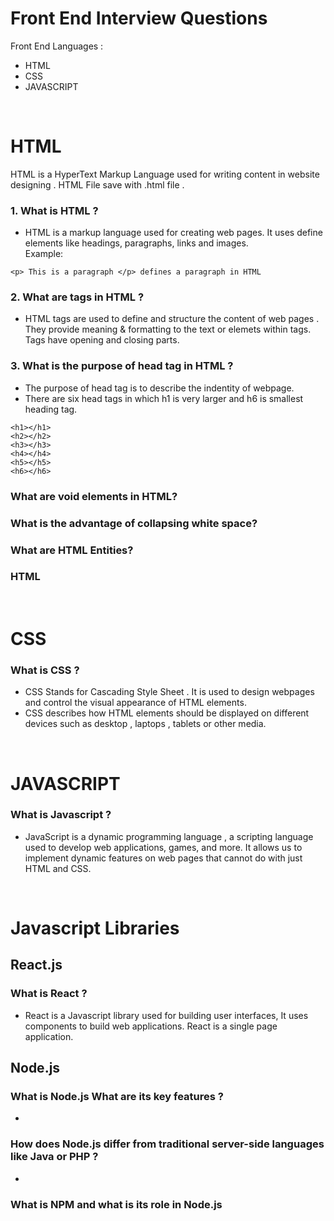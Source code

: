 # Front End Interview Questions

Front End Languages :
- HTML
- CSS 
- JAVASCRIPT

<br>

# HTML 

HTML is a HyperText Markup Language used for writing content in website designing . HTML File save with .html file .

### 1. What is HTML ?
- HTML is a markup language used for creating web pages. It uses define elements like headings, paragraphs, links and images.<br>
Example: 
```
<p> This is a paragraph </p> defines a paragraph in HTML
```


### 2. What are tags in HTML ?
- HTML tags are used to define and structure the content of web pages . They provide meaning & formatting to the text or elemets within tags. Tags have opening and closing parts.

### 3. What is the purpose of head tag in HTML ?
- The purpose of head tag is to describe the indentity of webpage.
- There are six head tags in which h1 is very larger and h6 is smallest heading tag.
```
<h1></h1> 
<h2></h2> 
<h3></h3> 
<h4></h4> 
<h5></h5> 
<h6></h6> 
```


### What are void elements in HTML?
### What is the advantage of collapsing white space?
### What are HTML Entities?
### HTML 
<br>

# CSS 

### What is CSS ?
- CSS Stands for Cascading Style Sheet . It is used to design webpages and control the visual appearance of HTML elements. <br>
- CSS describes how HTML elements should be displayed on different devices such as desktop , laptops , tablets or other media.

<br>

# JAVASCRIPT

### What is Javascript ?
- JavaScript is a dynamic programming language , a scripting language used to develop web applications, games, and more. It allows us to implement dynamic features on web pages that cannot do with just HTML and CSS.

<br>

# Javascript Libraries

## React.js

### What is React ?
- React is a Javascript library used for building user interfaces, It uses components to build web applications. React is a single page application.

## Node.js

### What is Node.js What are its key features ?
-
### How does Node.js differ from traditional server-side languages like Java or PHP ?
-
### What is NPM and what is its role in Node.js


